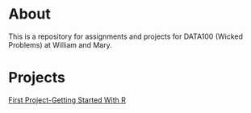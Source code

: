 # About

This is a repository for assignments and projects for DATA100 (Wicked Problems) at William and Mary.


# Projects

[First Project-Getting Started With R](https://sahan-r.github.io/data100/GettingStartedWithR.html)
